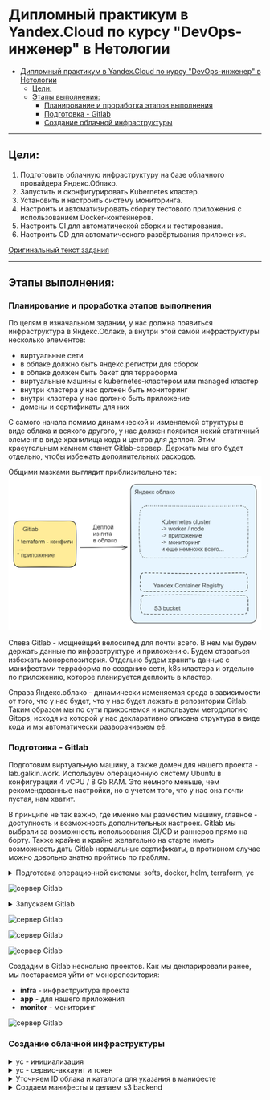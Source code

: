 # Дипломный практикум в Yandex.Cloud по курсу "DevOps-инженер" в Нетологии

- [Дипломный практикум в Yandex.Cloud по курсу "DevOps-инженер" в Нетологии](#дипломный-практикум-в-yandexcloud-по-курсу-devops-инженер-в-нетологии)
  - [Цели:](#цели)
  - [Этапы выполнения:](#этапы-выполнения)
    - [Планирование и проработка этапов выполнения](#планирование-и-проработка-этапов-выполнения)
    - [Подготовка - Gitlab](#подготовка---gitlab)
    - [Создание облачной инфраструктуры](#создание-облачной-инфраструктуры)

---
## Цели:

1. Подготовить облачную инфраструктуру на базе облачного провайдера Яндекс.Облако.
2. Запустить и сконфигурировать Kubernetes кластер.
3. Установить и настроить систему мониторинга.
4. Настроить и автоматизировать сборку тестового приложения с использованием Docker-контейнеров.
5. Настроить CI для автоматической сборки и тестирования.
6. Настроить CD для автоматического развёртывания приложения.

[Оригинальный текст задания](readme.md)

---

## Этапы выполнения:

### Планирование и проработка этапов выполнения

По целям в изначальном задании, у нас должна появиться инфраструктура в Яндекс.Облаке, а внутри этой самой инфраструктуры несколько элементов:
* виртуальные сети
* в облаке должно быть яндекс.регистри для сборок
* в облаке должен быть бакет для терраформа 
* виртуальные машины с kubernetes-кластером или managed кластер
* внутри кластера у нас должен быть мониторинг
* внутри кластера у нас должно быть приложение
* домены и сертификаты для них

С самого начала помимо динамической и изменяемой структуры в виде облака и всякого другого, у нас должен появится некий статичный элемент в виде хранилища кода и центра для деплоя. Этим краеугольным камнем станет Gitlab-сервер. Держать мы его будет отдельно, чтобы избежать дополнительных расходов.

Общими мазками выглядит приблизительно так:
![общая схема](img/scheme.png)

Слева Gitlab - мощнейщий велосипед для почти всего. В нем мы будем держать данные по инфраструктуре и приложению. Будем стараться избежать монорепозитория. Отдельно будем хранить данные с манифестами терраформа по созданию сети, k8s кластера и отдельно по приложению, которое планируется деплоить в кластер.

Справа Яндекс.облако - динамически изменяемая среда в зависимости от того, что у нас будет, что у нас будет лежать в репозитории Gitlab. Таким образом мы по сути прикоснемся и используем методологию Gitops, исходя из которой у нас декларативно описана структура в виде кода и мы автоматически разворачивыем её.

### Подготовка - Gitlab

Подготовим виртуальную машину, а также домен для нашего проекта - lab.galkin.work. Используем операционную систему Ubuntu в конфигурации 4 vCPU / 8 Gb RAM. Это немного меньше, чем рекомендованные настройки, но с учетом того, что у нас она почти пустая, нам хватит.

В принципе не так важно, где именно мы разместим машину, главное - доступность и возможность дополнительных настроек. Gitlab мы выбрали за возможность использования CI/CD и раннеров прямо на борту. Также крайне и крайне желательно на старте иметь возможность дать Gitlab нормальные сертификаты, в противном случае можно довольно знатно пройтись по граблям. 

<details>
  <summary>Подготовка операционной системы: softs, docker, helm, terraform, yc</summary>

  * **Сменим хостнейм**
  ```  hostnamectl set-hostname lab.galkin.work ```

  * **Немного украсим внешний вид**
  ``` cat /dev/null > .bash_profile; nano .bash_profile ```

  ``` 
  PS1="\[\033[1;36m\]\t \[\e[39m\][\[\e[31m\]\u\[\e[39m\]@\[\e[35m\]\h\[\e[39m\]:\[\e[1;34m\]\w\[\e[m\] \[\e[39m\]] \[\e[0;31m\]\$ \[\e[m\]\[\e[0;37m\]"
  export HISTTIMEFORMAT="%d/%m/%y %T "
 ```
  
  * **Обновим систему**
  ```  apt update && apt upgrade --yes --force-yes ```

  * **Установим софты**
   ``` apt install  mc curl wget htop vnstat monit ncdu nano git rsync host whois dnsutils sysstat iotop pwgen siege sshfs nmap p7zip-full screen nmap python3 python3-pip nmon expect pv etckeeper mtr auditd acct jq --yes  ```

  * **Установим docker**
   ``` sudo apt install apt-transport-https ca-certificates curl software-properties-common --yes && curl -fsSL https://download.docker.com/linux/ubuntu/gpg | sudo apt-key add - &&  sudo add-apt-repository "deb [arch=amd64] https://download.docker.com/linux/ubuntu focal stable" &&  sudo apt-cache policy docker-ce &&  sudo apt install docker-ce docker-ce-cli containerd.io docker-buildx-plugin docker-compose-plugin docker-compose --yes && sudo systemctl status docker &&  docker ps ```

  * **Установим helm**
  ```
  snap install helm --classic
  ```  

  * **Установим kubectl**
  ```
  snap install kubectl --classic
  ```  

  * **Установим terraform**
  ```
  wget https://hashicorp-releases.yandexcloud.net/terraform/1.8.3/terraform_1.8.3_linux_amd64.zip
  unzip terraform_*_linux_amd64.zip
  sudo mv terraform /usr/local/bin/
  ```

  * **Установим автоподстановки**
```
terraform -install-autocomplete
```

А также нам нужно добавить провайдер - Яндекс, скачать его с санкционного терраформа будет немного проблематично.
```
nano ~/.terraformrc
```
```
provider_installation {
  network_mirror {
    url = "https://terraform-mirror.yandexcloud.net/"
    include = ["registry.terraform.io/*/*"]
  }
  direct {
    exclude = ["registry.terraform.io/*/*"]
  }
}
```

  * **Установим yc**
  ```
  curl -sSL https://storage.yandexcloud.net/yandexcloud-yc/install.sh | bash

  source "/root/.bashrc"  
  ```

  * **Сгенерируем ключи**
  ```
  ssh-keygen -t rsa
  ssh-keygen -t ed25519
  ```  
</details>

![сервер Gitlab](img/gitlab-srv.png)


<details>
  <summary>Запускаем Gitlab</summary>

* **Подготовим docker-compose для Gitlab**

docker-compose.yml

```
version: '3.7'

services:
  web:
    image: 'gitlab/gitlab-ce:16.9.8-ce.0'
    restart: always
    hostname: 'lab.galkin.work'
    environment:
      GITLAB_OMNIBUS_CONFIG: |
        external_url 'https://lab.galkin.work'
        gitlab_rails['gitlab_shell_ssh_port'] = 2224
    ports:
      - '80:80'
      - '443:443'
      - '2224:22'
    volumes:
      - './config:/etc/gitlab'
      - './logs:/var/log/gitlab'
      - './data:/var/opt/gitlab'
    shm_size: '256m'
  ```

```
docker-compose up -d
```

* **Зададим пароль пользователя**

```
docker exec -it gitlab /bin/bash
gitlab-rake "gitlab:password:reset"
```

Например такие:
```
root
ну-вы-поняли (по запросу)
```

* **После входа заведем сразу runner - тип shell**

```
# Download the binary for your system
sudo curl -L --output /usr/local/bin/gitlab-runner https://gitlab-runner-downloads.s3.amazonaws.com/latest/binaries/gitlab-runner-linux-amd64

# Give it permission to execute
sudo chmod +x /usr/local/bin/gitlab-runner

# Create a GitLab Runner user
sudo useradd --comment 'GitLab Runner' --create-home gitlab-runner --shell /bin/bash

# Install and run as a service
sudo gitlab-runner install --user=gitlab-runner --working-directory=/home/gitlab-runner
sudo gitlab-runner start
```
```
gitlab-runner register --url https://lab.galkin.work --token glrt-B9bR4BpxzWPyDy5f2HfR
```

</details>

![сервер Gitlab](img/gitlab-face.png)

![сервер Gitlab](img/gitlab-face2.png)

![сервер Gitlab](img/gitlab-runner.png)


Создадим в Gitlab несколько проектов. Как мы декларировали ранее, мы постараемся уйти от монорепозитория:
- **infra** - инфраструктура проекта
- **app** - для нашего приложения
- **monitor** - мониторинг

![сервер Gitlab](img/gitlab-face3.png)

### Создание облачной инфраструктуры

<details>
  <summary>yc - инициализация</summary>

  ```
  yc init

  получаем токен и проводим первоначальную настройку
  ```
</details>

<details>
  <summary>yc - сервис-аккаунт и токен</summary>

  Создаем сервисный аккаунт и получаем токен 

  ```
  yc iam service-account create sa-key
  yc iam key create --service-account-name sa-key --output key.json

  yc iam create-token
  ```

  ```
root@lab:~/v03# yc iam service-account create sa-key
done (1s)
id: ajeatu7jd5l3o85qrb1u
folder_id: b1gsk3plrk6l86to7geb
created_at: "2024-06-03T13:02:01.891878178Z"
name: sa-key
  ```

  ```
  root@lab:~# yc iam key create --service-account-name sa-key --output key.json
  id: ajeqjbr8719fopi06o79
  service_account_id: aje74mb2ucv975of1ud3
  created_at: "2024-05-21T14:08:39.873190357Z"
  key_algorithm: RSA_2048
  ```

  ```
  root@lab:/opt/dev-one# yc iam create-token
  t1.9euelZqelMaPk5KQyJmbnpCeksuUj-3rnpWalI2Tzs7LiZGck5zOz5TIzM_l8_cPO01N-e8TdWxf_N3z909pSk357xN1bF_8zef1656VmpLHmYqWkZTJjpSdkZqTm5KM7_zF656VmpLHmYqWkZTJjpSdkZqTm5KM.[CENSORED]
  ```
</details>

<details>
  <summary>Уточняем ID облака и каталога для указания в манифесте</summary>

  ```
  root@lab:/opt/dev-one# yc resource-manager cloud list
  +----------------------+-------------+----------------------+
  |          ID          |    NAME     |   ORGANIZATION ID    |
  +----------------------+-------------+----------------------+
  | b1gjruksal1mu1cb4lmv | thesis      | bpf0m4gb7drjlcg56asf |
  +----------------------+-------------+----------------------+

  root@lab:/opt/dev-one# yc resource-manager folder list
  +----------------------+-------+--------+--------+
  |          ID          | NAME  | LABELS | STATUS |
  +----------------------+-------+--------+--------+
  | b1gsk3plrk6l86to7geb | cloud |        | ACTIVE |
  +----------------------+-------+--------+--------+
  ```

  Добавим переменные окружения
  ```
  export YC_TOKEN=$(yc iam create-token)
  export YC_CLOUD_ID=$(yc config get cloud-id)
  export YC_FOLDER_ID=$(yc config get folder-id)
  ```

  Добавим в переменные окружения идентификатор ключа и секретный ключ

  ```
  yc iam access-key create --service-account-name sa-key > key.json

  cat key.json | grep key_id | awk '{print $2}'
  cat key.json | grep secret | awk '{print $2}'

  export ACCESS_KEY="<идентификатор_ключа>"
  export SECRET_KEY="<секретный_ключ>"
  ```
</details>

<details>
  <summary>Создаем манифесты и делаем s3 backend</summary>

Данные c исходниками в каталоге с [исходниками](src/pro-one-infra/init/) или на [gitlab](https://lab.galkin.work/admin/projects/dev/infra) (пока он еще жив)

* [private.auto.tfvars](src/pro-one-infra/init/private.auto.tfvars) - переменные
* [provider.tf](src/pro-one-infra/init/provider.tf) - провайдер
* [s3-backet.tf_](src/pro-one-infra/init/s3-backet.tf_) - описание бекенда s3
* [s3.tf](src/pro-one-infra/init/s3.tf) - статические ключи для бакета
* [sa-storage-admin.tf](src/pro-one-infra/init/sa-storage-admin.tf) - название бакета
* [variables.tf](src/pro-one-infra/init/variables.tf) - описание переменных
* [s3_destroy.sh](src/pro-one-infra/init/s3_destroy.sh) - sh файл с terraform destroy
* [s3_install.sh](src/pro-one-infra/init/s3_install.sh) - sh файл с terraform init и apply
* [s3_install-state.sh](src/pro-one-infra/init/s3_install-state.sh) - добавление бекенда для хранения terraform state

* История в картинках:
  * Сначала было ничего
  ![](img/yandex-cloud-s3-01.png)

  ![](img/terraform-01.png)

  * Запустили создание и появился бакет
  ![](img/terraform-02.png)
  
  ![](img/terraform-03.png)

  ![](img/yandex-cloud-s3-02.png)

  * Проверили, что бакет удаляется и появляется
  ![](img/terraform-04.png) 
  
  ![](img/yandex-cloud-s3-03.png)

  ![](img/terraform-05.png) 

  ![](img/terraform-06.png) 

  ![](img/yandex-cloud-s3-04.png)

  * Добавили бекенд для хранилища и появилось состояние
  ![](img/terraform-07.png) 

  ![](img/yandex-cloud-s3-05.png)


* **Материалы по теме**
  [Документация по созданию бакета](https://yandex.cloud/ru/docs/storage/operations/buckets/create)
  [Документация по созданию приватного бакета от Hashicorp](https://registry.terraform.io/providers/yandex-cloud/yandex/latest/docs/resources/storage_bucket)
  [Документация по s3 от HashiCorp](https://www.terraform.io/docs/language/settings/backends/s3.html)
  [Деплоим Yandex Cloud с помощью Terraform и GitLab](https://www.youtube.com/watch?v=U58zSIvgyDI)
  [Загрузка состояний Terraform в Yandex Object Storage](https://yandex.cloud/ru/docs/tutorials/infrastructure-management/terraform-state-storage)
  [Terraform: от незнания к best practices](https://habr.com/ru/companies/nixys/articles/721404/)
</details>



